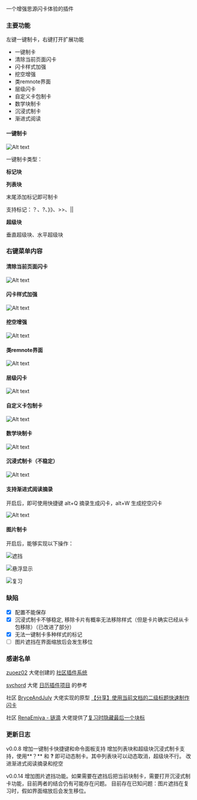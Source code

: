 一个增强思源闪卡体验的插件

### 主要功能

左键一键制卡，右键打开扩展功能

* 一键制卡
* 清除当前页面闪卡
* 闪卡样式加强
* 挖空增强
* 类remnote界面
* 层级闪卡
* 自定义卡包制卡
* 数学块制卡
* 沉浸式制卡
* 渐进式阅读

#### 一键制卡
![Alt text](img/%E4%B8%80%E9%94%AE%E5%88%B6%E5%8D%A1.gif)

一键制卡类型：

**标记块**

**列表块**

末尾添加标记即可制卡

支持标记：？、?、》》、>>、||

**超级块**

垂直超级块、水平超级块


### 右键菜单内容

#### 清除当前页面闪卡
![Alt text](img/%E4%B8%80%E9%94%AE%E6%B8%85%E9%99%A4.gif)

#### 闪卡样式加强
![Alt text](img/%E9%97%AA%E5%8D%A1%E6%A0%B7%E5%BC%8F%E5%A2%9E%E5%BC%BA.gif)

#### 挖空增强
![Alt text](img/%E6%8C%96%E7%A9%BA%E5%A2%9E%E5%BC%BA.gif)

#### 类remnote界面
![Alt text](img/%E7%B1%BBremnote%E7%95%8C%E9%9D%A2.gif)

#### 层级闪卡
![Alt text](img/%E5%B1%82%E7%BA%A7%E9%97%AA%E5%8D%A1.gif)

#### 自定义卡包制卡
![Alt text](img/%E8%87%AA%E5%AE%9A%E4%B9%89%E5%8D%A1%E5%8C%85%E5%88%B6%E5%8D%A1.gif)

#### 数学块制卡
![Alt text](img/%E6%95%B0%E5%AD%A6%E5%9D%97%E5%88%B6%E5%8D%A1.gif)

#### 沉浸式制卡（不稳定）
![Alt text](img/%E6%B2%89%E6%B5%B8%E5%BC%8F%E5%88%B6%E5%8D%A1.gif)

#### 支持渐进式阅读摘录

开启后，即可使用快捷键 alt+Q 摘录生成闪卡，alt+W 生成挖空闪卡

![Alt text](img/%E6%B8%90%E8%BF%9B%E5%BC%8F%E9%98%85%E8%AF%BB.gif)

#### 图片制卡

开启后，能够实现以下操作：

![遮挡](img/%E9%81%AE%E6%8C%A1.gif)

![悬浮显示](img/%E6%82%AC%E6%B5%AE%E6%98%BE%E7%A4%BA.gif)

![复习](img/%E5%A4%8D%E4%B9%A0.gif)

### 缺陷
* [x] 配置不能保存
* [x] 沉浸式制卡不够稳定, 移除卡片有概率无法移除样式（但是卡片确实已经从卡包移除）（已改进了部分）
* [x] 无法一键制卡多种样式的标记
* [ ] 图片遮挡在界面缩放后会发生移位

### 感谢名单
[zuoez02](https://github.com/zuoez02) 大佬创建的 [社区插件系统](https://github.com/zuoez02/siyuan-plugin-system)

[svchord](https://github.com/svchord) 大佬 [日历插件项目](https://github.com/svchord/siyuan-arco-calendar) 的参考

社区 [BryceAndJuly](https://ld246.com/member/BryceAndJuly) 大佬实现的原型 [【分享】使用当前文档的二级标题快速制作闪卡](https://ld246.com/article/1674135504898)

社区 [RenaEmiya - 链滴](https://ld246.com/member/RenaEmiya) 大佬提供了[复习时隐藏最后一个块标](https://ld246.com/article/1680862515960/comment/1680866557430#comments)

### 更新日志
v0.0.8
增加一键制卡快捷键和命令面板支持
增加列表块和超级块沉浸式制卡支持，使用**？** 和 **?** 即可动态制卡。其中列表块可以动态取消，超级块不行。
改进渐进式阅读摘录和挖空

v0.0.14
增加图片遮挡功能。如果需要在遮挡后把当前块制卡，需要打开沉浸式制卡功能，目前两者的结合仍有可能存在问题。
目前存在已知问题：图片遮挡在复习时，假如界面缩放后会发生移位。